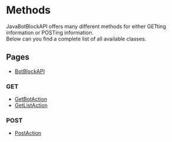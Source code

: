 # Methods
JavaBotBlockAPI offers many different methods for either GETting information or POSTing information.  
Below can you find a complete list of all available classes.

## Pages
- [BotBlockAPI](botblockapi)

### GET
- [GetBotAction](getbotaction)
- [GetListAction](getlistaction)

### POST
- [PostAction](postaction)